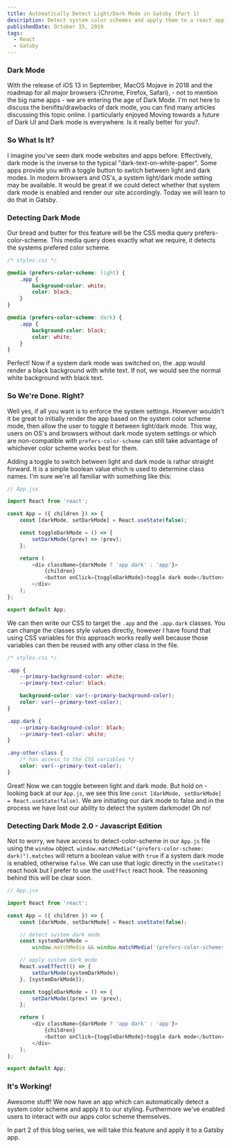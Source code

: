 ```yaml
---
title: Automatically Detect Light/Dark Mode in Gatsby (Part 1)
description: Detect system color schemes and apply them to a react app
publishedDate: October 15, 2019
tags:
  - React
  - Gatsby
---
```


### Dark Mode

With the release of iOS 13 in September, MacOS Mojave in 2018 and the roadmap for all major browsers (Chrome, Firefox, Safari), - not to mention the big name apps - we are entering the age of Dark Mode. I'm not here to discuss the benifits/drawbacks of dark mode, you can find many articles discussing this topic online. I particularly enjoyed Moving towards a future of Dark UI and Dark mode is everywhere. Is it really better for you?.

### So What Is It?

I imagine you've seen dark mode websites and apps before. Effectively, dark mode is the inverse to the typical "dark-text-on-white-paper". Some apps provide you with a toggle button to swtich between light and dark modes. In modern browsers and OS's, a system light/dark mode setting may be available. It would be great if we could detect whether that system dark mode is enabled and render our site accordingly. Today we will learn to do that in Gatsby.

### Detecting Dark Mode

Our bread and butter for this feature will be the CSS media query prefers-color-scheme. This media query does exactly what we require, it detects the systems prefered color scheme.

```css
/* styles.css */

@media (prefers-color-scheme: light) {
	.app {
		background-color: white;
		color: black;
	}
}

@media (prefers-color-scheme: dark) {
	.app {
		background-color: black;
		color: white;
	}
}
```

Perfect! Now if a system dark mode was switched on, the .app would render a black background with white text. If not, we would see the normal white background with black text.

### So We're Done. Right?

Well yes, if all you want is to enforce the system settings. However wouldn't it be great to initially render the app based on the system color scheme mode, then allow the user to toggle it between light/dark mode. This way, users on OS's and browsers without dark mode system settings or which are non-compatible with `prefers-color-scheme` can still take advantage of whichever color scheme works best for them.

Adding a toggle to switch between light and dark mode is rathar straight forward. It is a simple boolean value ehich is used to determine class names. I'm sure we're all familiar with something like this:

```js
// App.jsx

import React from 'react';

const App = ({ children }) => {
	const [darkMode, setDarkMode] = React.useState(false);

	const toggleDarkMode = () => {
		setDarkMode((prev) => !prev);
	};

	return (
		<div className={darkMode ? 'app dark' : 'app'}>
			{children}
			<button onClick={toggleDarkMode}>toggle dark mode</button>
		</div>
	);
};

export default App;
```

We can then write our CSS to target the `.app` and the `.app.dark` classes. You can change the classes style values directly, however I have found that using CSS variables for this approach works really well because those variables can then be reused with any other class in the file.

```css
/* styles.css */

.app {
	--primary-background-color: white;
	--primary-text-color: black;

	background-color: var(--primary-background-color);
	color: var(--primary-text-color);
}

.app.dark {
	--primary-background-color: black;
	--primary-text-color: white;
}

.any-other-class {
	/* has access to the CSS variables */
	color: var(--primary-text-color);
}
```

Great! Now we can toggle between light and dark mode. But hold on - looking back at our `App.js`, we see this line `const [darkMode, setDarkMode] = React.useState(false)`. We are initiating our dark mode to false and in the process we have lost our ability to detect the system darkmode! Oh no!

### Detecting Dark Mode 2.0 - Javascript Edition

Not to worry, we have access to detect-color-scheme in our `App.js` file using the `window` object. `window.matchMedia("(prefers-color-scheme: dark)").matches` will return a boolean value with `true` if a system dark mode is enabled, otherwise `false`. We can use that logic directly in the `useState()` react hook but I prefer to use the `useEffect` react hook. The reasoning behind this will be clear soon.

```js
// App.jsx

import React from 'react';

const App = ({ children }) => {
	const [darkMode, setDarkMode] = React.useState(false);

	// detect system dark mode
	const systemDarkMode =
		window.matchMedia && window.matchMedia('(prefers-color-scheme: dark)').matches;

	// apply system dark mode
	React.useEffect(() => {
		setDarkMode(systemDarkMode);
	}, [systemDarkMode]);

	const toggleDarkMode = () => {
		setDarkMode((prev) => !prev);
	};

	return (
		<div className={darkMode ? 'app dark' : 'app'}>
			{children}
			<button onClick={toggleDarkMode}>toggle dark mode</button>
		</div>
	);
};

export default App;
```

### It's Working!

Awesome stuff! We now have an app which can automatically detect a system color scheme and apply it to our styling. Furthermore we've enabled users to interact with our apps color scheme themselves.

In part 2 of this blog series, we will take this feature and apply it to a Gatsby app.
